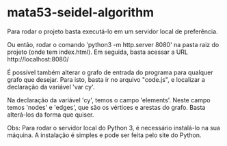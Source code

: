 # mata53-seidel-algorithm

Para rodar o projeto basta executá-lo em um servidor local de preferência.

Ou então, rodar o comando 'python3 -m http.server 8080' na pasta raiz do projeto (onde tem index.html). Em seguida, basta acessar a URL http://localhost:8080/


É possível também alterar o grafo de entrada do programa para qualquer grafo que desejar.  Para isto, basta ir no arquivo "code.js", e localizar a declaração da variável 'var cy'.

Na declaração da variável 'cy', temos o campo 'elements'. Neste campo temos 'nodes' e 'edges', que são os vértices e arestas do grafo. Basta alterá-los da forma que quiser.

Obs: Para rodar o servidor local do Python 3, é necessário instalá-lo na sua máquina. A instalação é simples e pode ser feita pelo site do Python.

